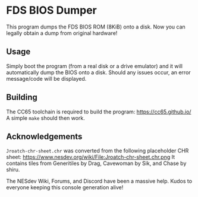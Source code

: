 # FDS BIOS Dumper

This program dumps the FDS BIOS ROM (8KiB) onto a disk.
Now you can legally obtain a dump from original hardware!

## Usage

Simply boot the program (from a real disk or a drive emulator) and it will automatically dump the BIOS onto a disk.
Should any issues occur, an error message/code will be displayed.

## Building

The CC65 toolchain is required to build the program: https://cc65.github.io/
A simple `make` should then work.

## Acknowledgements

`Jroatch-chr-sheet.chr` was converted from the following placeholder CHR sheet: 
https://www.nesdev.org/wiki/File:Jroatch-chr-sheet.chr.png
It contains tiles from Generitiles by Drag, Cavewoman by Sik, and Chase by shiru.

The NESdev Wiki, Forums, and Discord have been a massive help. 
Kudos to everyone keeping this console generation alive!
